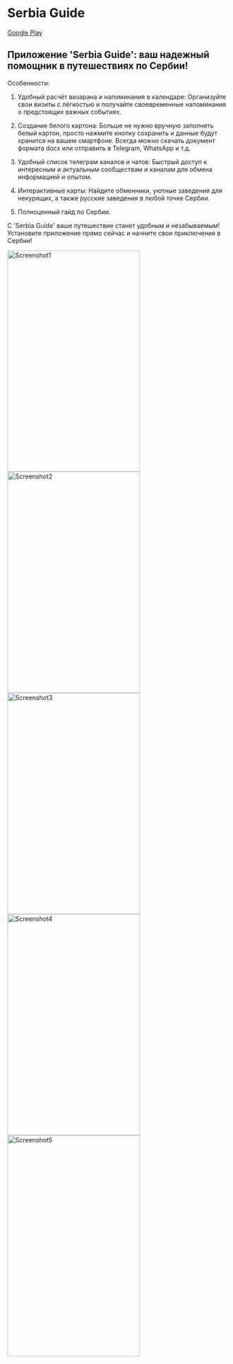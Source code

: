 # Serbia Guide

[Google Play](https://play.google.com/store/apps/details?id=com.alakey.serbiaguide)

## Приложение 'Serbia Guide': ваш надежный помощник в путешествиях по Сербии!

Особенности:

1) Удобный расчёт визарана и напоминания в календаре: Организуйте свои визиты с лёгкостью и получайте своевременные напоминания о предстоящих важных событиях.

2) Создание белого картона: Больше не нужно вручную заполнять белый картон, просто нажмите кнопку сохранить и данные будут хранится на вашем смартфоне. Всегда можно скачать документ формата docx или отправить в Telegram, WhatsApp и т.д.

3) Удобный список телеграм каналов и чатов: Быстрый доступ к интересным и актуальным сообществам и каналам для обмена информацией и опытом.

4) Интерактивные карты: Найдите обменники, уютные заведения для некурящих, а также русские заведения в любой точке Сербии.

5) Полноценный гайд по Сербии.

С 'Serbia Guide' ваше путешествие станет удобным и незабываемым! Установите приложение прямо сейчас и начните свои приключения в Сербии!

<img src="https://github.com/ialakey/srbguide/assets/56916175/173e0790-545d-4c99-80ce-71c86e9e4c03" width="300" height="500" alt="Screenshot1">
<img src="https://github.com/ialakey/srbguide/assets/56916175/7a44f9b1-1534-4529-85a2-a0fbf1da2917" width="300" height="500" alt="Screenshot2">
<img src="https://github.com/ialakey/srbguide/assets/56916175/0f332dc6-6e49-43f3-b541-078b85e106d5" width="300" height="500" alt="Screenshot3">
<img src="https://github.com/ialakey/srbguide/assets/56916175/e1592c64-7af0-4519-84a2-31af2e87f4c8" width="300" height="500" alt="Screenshot4">
<img src="https://github.com/ialakey/srbguide/assets/56916175/e809222b-4277-4c8a-9cd1-9f7190d64ba0" width="300" height="500" alt="Screenshot5">
